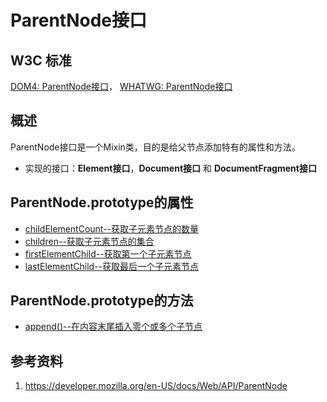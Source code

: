 # ParentNode接口

## W3C 标准
[DOM4: ParentNode接口](https://www.w3.org/TR/dom/#interface-parentnode)，
[WHATWG: ParentNode接口](https://dom.spec.whatwg.org/#interface-parentnode)

## 概述
ParentNode接口是一个Mixin类，目的是给父节点添加特有的属性和方法。

- 实现的接口：**Element接口**，**Document接口** 和 **DocumentFragment接口**

## ParentNode.prototype的属性

- [childElementCount--获取子元素节点的数量](./childElementCount/childElementCount.md)
- [children--获取子元素节点的集合](./children/children.md)
- [firstElementChild--获取第一个子元素节点](./firstElementChild/firstElementChild.md)
- [lastElementChild--获取最后一个子元素节点](./lastElementChild/lastElementChild.md)

## ParentNode.prototype的方法

- [append()--在内容末尾插入零个或多个子节点](./append()/append().md)


## 参考资料
1. https://developer.mozilla.org/en-US/docs/Web/API/ParentNode